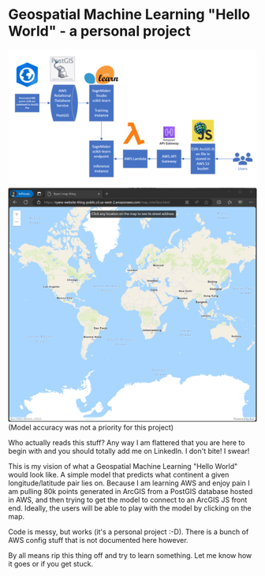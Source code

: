 # Geospatial Machine Learning "Hello World" - a personal project
![](images/flowchart.png)
![](images/interface_gif.gif)
(Model accuracy was not a priority for this project)

Who actually reads this stuff? Any way I am flattered that you are here to begin with and you should totally add me on LinkedIn. I don't bite! I swear!

This is my vision of what a Geospatial Machine Learning "Hello World" would look like. A simple model that predicts what continent a given longitude/latitude pair lies on. Because I am learning AWS and enjoy pain I am pulling 80k points generated in ArcGIS from a PostGIS database hosted in AWS, and then trying to get the model to connect to an ArcGIS JS front end. Ideally, the users will be able to play with the model by clicking on the map. 

Code is messy, but works (it's a personal project :-D). There is a bunch of AWS config stuff that is not documented here however.

By all means rip this thing off and try to learn something. Let me know how it goes or if you get stuck.
